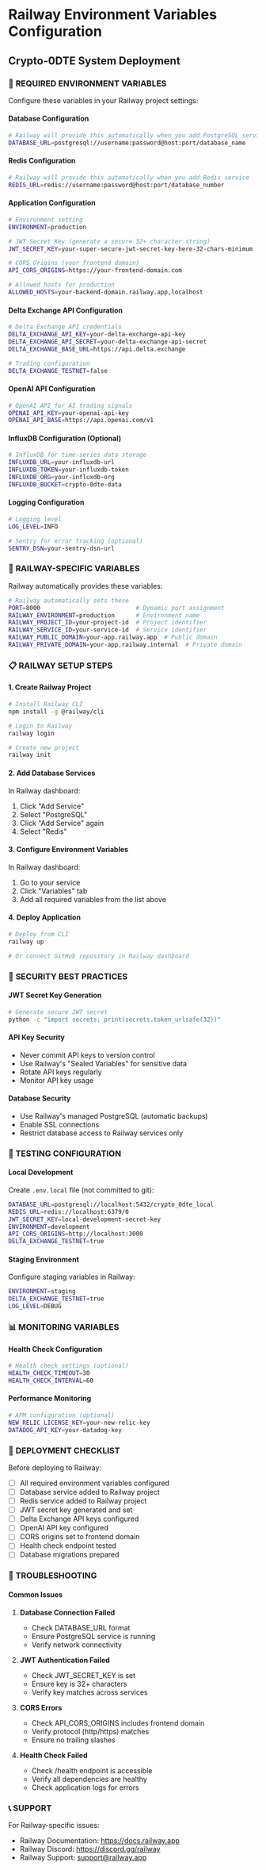 # Railway Environment Variables Configuration
## Crypto-0DTE System Deployment

### 🔧 **REQUIRED ENVIRONMENT VARIABLES**

Configure these variables in your Railway project settings:

#### **Database Configuration**
```bash
# Railway will provide this automatically when you add PostgreSQL service
DATABASE_URL=postgresql://username:password@host:port/database_name
```

#### **Redis Configuration**
```bash
# Railway will provide this automatically when you add Redis service
REDIS_URL=redis://username:password@host:port/database_number
```

#### **Application Configuration**
```bash
# Environment setting
ENVIRONMENT=production

# JWT Secret Key (generate a secure 32+ character string)
JWT_SECRET_KEY=your-super-secure-jwt-secret-key-here-32-chars-minimum

# CORS Origins (your frontend domain)
API_CORS_ORIGINS=https://your-frontend-domain.com

# Allowed hosts for production
ALLOWED_HOSTS=your-backend-domain.railway.app,localhost
```

#### **Delta Exchange API Configuration**
```bash
# Delta Exchange API credentials
DELTA_EXCHANGE_API_KEY=your-delta-exchange-api-key
DELTA_EXCHANGE_API_SECRET=your-delta-exchange-api-secret
DELTA_EXCHANGE_BASE_URL=https://api.delta.exchange

# Trading configuration
DELTA_EXCHANGE_TESTNET=false
```

#### **OpenAI API Configuration**
```bash
# OpenAI API for AI trading signals
OPENAI_API_KEY=your-openai-api-key
OPENAI_API_BASE=https://api.openai.com/v1
```

#### **InfluxDB Configuration (Optional)**
```bash
# InfluxDB for time-series data storage
INFLUXDB_URL=your-influxdb-url
INFLUXDB_TOKEN=your-influxdb-token
INFLUXDB_ORG=your-influxdb-org
INFLUXDB_BUCKET=crypto-0dte-data
```

#### **Logging Configuration**
```bash
# Logging level
LOG_LEVEL=INFO

# Sentry for error tracking (optional)
SENTRY_DSN=your-sentry-dsn-url
```

### 🚂 **RAILWAY-SPECIFIC VARIABLES**

Railway automatically provides these variables:

```bash
# Railway automatically sets these
PORT=8000                           # Dynamic port assignment
RAILWAY_ENVIRONMENT=production      # Environment name
RAILWAY_PROJECT_ID=your-project-id  # Project identifier
RAILWAY_SERVICE_ID=your-service-id  # Service identifier
RAILWAY_PUBLIC_DOMAIN=your-app.railway.app  # Public domain
RAILWAY_PRIVATE_DOMAIN=your-app.railway.internal  # Private domain
```

### 📋 **RAILWAY SETUP STEPS**

#### **1. Create Railway Project**
```bash
# Install Railway CLI
npm install -g @railway/cli

# Login to Railway
railway login

# Create new project
railway init
```

#### **2. Add Database Services**
In Railway dashboard:
1. Click "Add Service"
2. Select "PostgreSQL" 
3. Click "Add Service" again
4. Select "Redis"

#### **3. Configure Environment Variables**
In Railway dashboard:
1. Go to your service
2. Click "Variables" tab
3. Add all required variables from the list above

#### **4. Deploy Application**
```bash
# Deploy from CLI
railway up

# Or connect GitHub repository in Railway dashboard
```

### 🔐 **SECURITY BEST PRACTICES**

#### **JWT Secret Key Generation**
```bash
# Generate secure JWT secret
python -c "import secrets; print(secrets.token_urlsafe(32))"
```

#### **API Key Security**
- Never commit API keys to version control
- Use Railway's "Sealed Variables" for sensitive data
- Rotate API keys regularly
- Monitor API key usage

#### **Database Security**
- Use Railway's managed PostgreSQL (automatic backups)
- Enable SSL connections
- Restrict database access to Railway services only

### 🧪 **TESTING CONFIGURATION**

#### **Local Development**
Create `.env.local` file (not committed to git):
```bash
DATABASE_URL=postgresql://localhost:5432/crypto_0dte_local
REDIS_URL=redis://localhost:6379/0
JWT_SECRET_KEY=local-development-secret-key
ENVIRONMENT=development
API_CORS_ORIGINS=http://localhost:3000
DELTA_EXCHANGE_TESTNET=true
```

#### **Staging Environment**
Configure staging variables in Railway:
```bash
ENVIRONMENT=staging
DELTA_EXCHANGE_TESTNET=true
LOG_LEVEL=DEBUG
```

### 📊 **MONITORING VARIABLES**

#### **Health Check Configuration**
```bash
# Health check settings (optional)
HEALTH_CHECK_TIMEOUT=30
HEALTH_CHECK_INTERVAL=60
```

#### **Performance Monitoring**
```bash
# APM configuration (optional)
NEW_RELIC_LICENSE_KEY=your-new-relic-key
DATADOG_API_KEY=your-datadog-key
```

### 🚀 **DEPLOYMENT CHECKLIST**

Before deploying to Railway:

- [ ] All required environment variables configured
- [ ] Database service added to Railway project
- [ ] Redis service added to Railway project
- [ ] JWT secret key generated and set
- [ ] Delta Exchange API keys configured
- [ ] OpenAI API key configured
- [ ] CORS origins set to frontend domain
- [ ] Health check endpoint tested
- [ ] Database migrations prepared

### 🔧 **TROUBLESHOOTING**

#### **Common Issues**

1. **Database Connection Failed**
   - Check DATABASE_URL format
   - Ensure PostgreSQL service is running
   - Verify network connectivity

2. **JWT Authentication Failed**
   - Check JWT_SECRET_KEY is set
   - Ensure key is 32+ characters
   - Verify key matches across services

3. **CORS Errors**
   - Check API_CORS_ORIGINS includes frontend domain
   - Verify protocol (http/https) matches
   - Ensure no trailing slashes

4. **Health Check Failed**
   - Check /health endpoint is accessible
   - Verify all dependencies are healthy
   - Check application logs for errors

### 📞 **SUPPORT**

For Railway-specific issues:
- Railway Documentation: https://docs.railway.app
- Railway Discord: https://discord.gg/railway
- Railway Support: support@railway.app

